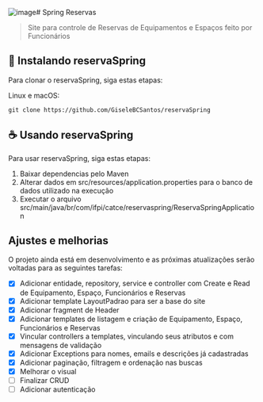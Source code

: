 ![image](https://github.com/user-attachments/assets/f52aca0c-a42e-4023-9018-2acdce161679)# Spring Reservas

> Site para controle de Reservas de Equipamentos e Espaços feito por Funcionários

## 🚀 Instalando reservaSpring

Para clonar o reservaSpring, siga estas etapas:

Linux e macOS:

```
git clone https://github.com/GiseleBCSantos/reservaSpring
```

## ☕ Usando reservaSpring

Para usar reservaSpring, siga estas etapas:

1. Baixar dependencias pelo Maven
2. Alterar dados em src/resources/application.properties para o banco de dados utilizado na execução
3. Executar o arquivo src/main/java/br/com/ifpi/catce/reservaspring/ReservaSpringApplication

## Ajustes e melhorias

O projeto ainda está em desenvolvimento e as próximas atualizações serão voltadas para as seguintes tarefas:

- [x] Adicionar entidade, repository, service e controller com Create e Read de Equipamento, Espaço, Funcionários e Reservas
- [x] Adicionar template LayoutPadrao para ser a base do site
- [x] Adicionar fragment de Header
- [x] Adicionar templates de listagem e criação de Equipamento, Espaço, Funcionários e Reservas
- [x] Vincular controllers a templates, vinculando seus atributos e com mensagens de validação
- [x] Adicionar Exceptions para nomes, emails e descrições já cadastradas
- [x] Adicionar paginação, filtragem e ordenação nas buscas
- [x] Melhorar o visual 
- [ ] Finalizar CRUD
- [ ] Adicionar autenticação
